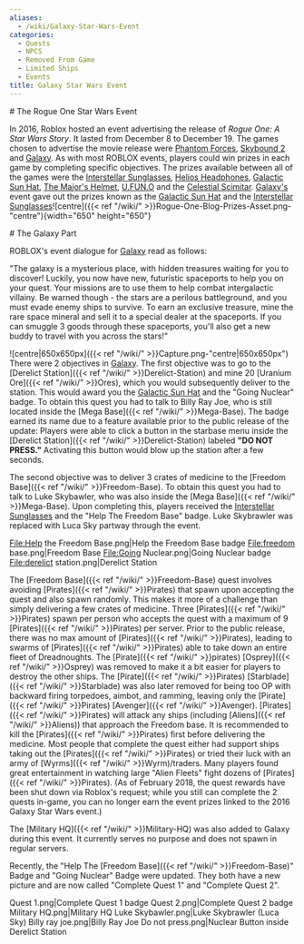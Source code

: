 ```yaml
---
aliases:
  - /wiki/Galaxy-Star-Wars-Event
categories:
  - Quests
  - NPCS
  - Removed From Game
  - Limited Ships
  - Events
title: Galaxy Star Wars Event
---
```


<div class="cardcontainer">
# The Rogue One Star Wars Event

In 2016, Roblox hosted an event advertising the release of _Rogue One: A Star Wars Story_. It lasted from December 8 to December 19. The games chosen to advertise the movie release were [Phantom Forces](https://www.roblox.com/games/180719833/PRESENTS-Skybound-2), [Skybound 2](https://www.roblox.com/games/180719833/PRESENTS-Skybound-2) and [Galaxy](https://www.roblox.com/games/200330616/Galaxy). As with most ROBLOX events, players could win prizes in each game by completing specific objectives. The prizes available between all of the games were the [Interstellar Sunglasses](https://www.roblox.com/catalog/566779626/Interstellar-Sunglasses), [Helios Headphones](https://www.roblox.com/catalog/566779415/Helios-Headphones), [Galactic Sun Hat](https://www.roblox.com/catalog/566778868/Galactic-Sun-Hat), [The Major's Helmet](https://www.roblox.com/catalog/566779193/The-Major-s-Helmet), [U.FUN.O](https://www.roblox.com/catalog/566780416/U-Fun-O) and the [Celestial Scimitar](https://www.roblox.com/catalog/566780253/Celestial-Scimitar). [Galaxy's](https://www.roblox.com/games/200330616/Galaxy) event gave out the prizes known as the [Galactic Sun Hat](https://www.roblox.com/catalog/566778868/Galactic-Sun-Hat) and the [Interstellar Sunglasses](https://www.roblox.com/catalog/566779626/Interstellar-Sunglasses)![centre]({{< ref "/wiki/" >}}Rogue-One-Blog-Prizes-Asset.png-"centre"){width="650" height="650"}

</div>
<div class="cardcontainer">
# The Galaxy Part

ROBLOX's event dialogue for [Galaxy](https://www.roblox.com/games/200330616/Galaxy) read as follows:

"The galaxy is a mysterious place, with hidden treasures waiting for you to discover! Luckily, you now have new, futuristic spaceports to help you on your quest. Your missions are to use them to help combat intergalactic villainy. Be warned though - the stars are a perilous battleground, and you must evade enemy ships to survive. To earn an exclusive treasure, mine the rare space mineral and sell it to a special dealer at the spaceports. If you can smuggle 3 goods through these spaceports, you'll also get a new buddy to travel with you across the stars!"

![centre|650x650px]({{< ref "/wiki/" >}}Capture.png-"centre|650x650px") There were 2 objectives in [Galaxy](https://www.roblox.com/games/200330616/Galaxy). The first objective was to go to the [Derelict Station]({{< ref "/wiki/" >}}Derelict-Station) and mine 20 [Uranium Ore]({{< ref "/wiki/" >}}Ores), which you would subsequently deliver to the station. This would award you the [Galactic Sun Hat](https://www.roblox.com/catalog/566778868/Galactic-Sun-Hat) and the "Going Nuclear" badge. To obtain this quest you had to talk to Billy Ray Joe, who is still located inside the [Mega Base]({{< ref "/wiki/" >}}Mega-Base). The badge earned its name due to a feature available prior to the public release of the update: Players were able to click a button in the starbase menu inside the [Derelict Station]({{< ref "/wiki/" >}}Derelict-Station) labeled **"DO NOT PRESS."** Activating this button would blow up the station after a few seconds.

The second objective was to deliver 3 crates of medicine to the [Freedom Base]({{< ref "/wiki/" >}}Freedom-Base). To obtain this quest you had to talk to Luke Skybawler, who was also inside the [Mega Base]({{< ref "/wiki/" >}}Mega-Base). Upon completing this, players received the [Interstellar Sunglasses](https://www.roblox.com/catalog/566779626/Interstellar-Sunglasses) and the "Help The Freedom Base" badge. Luke Skybrawler was replaced with Luca Sky partway through the event.

<File:Help> the Freedom Base.png|Help the Freedom Base badge <File:freedom> base.png|Freedom Base <File:Going> Nuclear.png|Going Nuclear badge <File:derelict> station.png|Derelict Station

The [Freedom Base]({{< ref "/wiki/" >}}Freedom-Base) quest involves avoiding [Pirates]({{< ref "/wiki/" >}}Pirates) that spawn upon accepting the quest and also spawn randomly. This makes it more of a challenge than simply delivering a few crates of medicine. Three [Pirates]({{< ref "/wiki/" >}}Pirates) spawn per person who accepts the quest with a maximum of 9 [Pirates]({{< ref "/wiki/" >}}Pirates) per server. Prior to the public release, there was no max amount of [Pirates]({{< ref "/wiki/" >}}Pirates), leading to swarms of [Pirates]({{< ref "/wiki/" >}}Pirates) able to take down an entire fleet of Dreadnoughts. The [Pirate]({{< ref "/wiki/" >}}pirates) [Osprey]({{< ref "/wiki/" >}}Osprey) was removed to make it a bit easier for players to destroy the other ships. The [Pirate]({{< ref "/wiki/" >}}Pirates) [Starblade]({{< ref "/wiki/" >}}Starblade) was also later removed for being too OP with backward firing torpedoes, aimbot, and ramming, leaving only the [Pirate]({{< ref "/wiki/" >}}Pirates) [Avenger]({{< ref "/wiki/" >}}Avenger). [Pirates]({{< ref "/wiki/" >}}Pirates) will attack any ships (including [Aliens]({{< ref "/wiki/" >}}Aliens)) that approach the Freedom base. It is recommended to kill the [Pirates]({{< ref "/wiki/" >}}Pirates) first before delivering the medicine. Most people that complete the quest either had support ships taking out the [Pirates]({{< ref "/wiki/" >}}Pirates) or tried their luck with an army of [Wyrms]({{< ref "/wiki/" >}}Wyrm)/traders. Many players found great entertainment in watching large "Alien Fleets" fight dozens of [Pirates]({{< ref "/wiki/" >}}Pirates). (As of February 2018, the quest rewards have been shut down via Roblox's request; while you still can complete the 2 quests in-game, you can no longer earn the event prizes linked to the 2016 Galaxy Star Wars event.)

The [Military HQ]({{< ref "/wiki/" >}}Military-HQ) was also added to Galaxy during this event. It currently serves no purpose and does not spawn in regular servers.

Recently, the "Help The [Freedom Base]({{< ref "/wiki/" >}}Freedom-Base)" Badge and "Going Nuclear" Badge were updated. They both have a new picture and are now called "Complete Quest 1" and "Complete Quest 2".

Quest 1.png|Complete Quest 1 badge Quest 2.png|Complete Quest 2 badge Military HQ.png|Military HQ Luke Skybawler.png|Luke Skybrawler (Luca Sky) Billy ray joe.png|Billy Ray Joe Do not press.png|Nuclear Button inside Derelict Station

</div>
